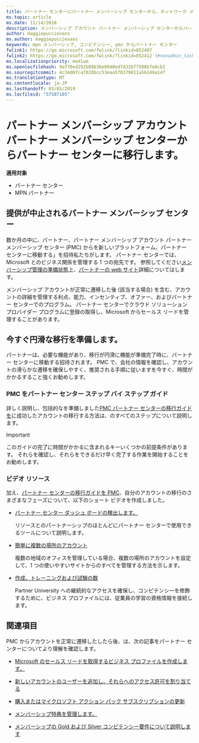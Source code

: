 ```yaml
---
title: パートナー センターにパートナー メンバーシップ センターから、ネットワーク メンバーシップを移行します。
ms.topic: article
ms.date: 11/14/2018
description: メンバーシップ アカウント パートナー メンバーシップ センターからパートナー センターに移行する方法。
author: maggiepuccievans
ms.author: maggiepuccievans
keywords: mpn メンバーシップ, コンピテンシー, pmc からパートナー センター
fwlink1: https://go.microsoft.com/fwlink/?linkid=852407
fwlink2: https://go.microsoft.com/fwlink/?linkid=852412 (#nonadmin_tasks)
ms.localizationpriority: medium
ms.openlocfilehash: 9af70ed292b89b36e8940ed7d32bf7508b7e8cb1
ms.sourcegitcommit: 4c34d6fcaf020bcc53eaa5f0379011a56149a14f
ms.translationtype: MT
ms.contentlocale: ja-JP
ms.lasthandoff: 03/05/2019
ms.locfileid: "57587105"
---
```

# <a name="transition-your-partner-membership-account-from-partner-membership-center-to-partner-center"></a>パートナー メンバーシップ アカウント パートナー メンバーシップ センターからパートナー センターに移行します。

**適用対象**

- パートナー センター
- MPN パートナー

## <a name="partner-membership-center-being-retired"></a>提供が中止されるパートナー メンバーシップ センター

数か月の中に、パートナー、パートナー メンバーシップ アカウント パートナー メンバーシップ センター (PMC) からを新しいプラットフォーム、パートナー センターに移動する」を招待私たちがします。 パートナー センターでは、Microsoft とのビジネス関係を管理する 1 つの宛先です。 参照してください[メンバーシップ管理の準備状態](https://partner.microsoft.com/support/partner-center-help)上、[パートナーの web サイト](https://partner.microsoft.com/commercial)詳細についてはします。

メンバーシップ アカウントが正常に遷移した後 (該当する場合) を含む、アカウントの詳細を管理する利点、能力、インセンティブ、オファー、およびパートナー センターでのプログラム。 パートナー センターでクラウド ソリューション プロバイダー プログラムに登録の取得し、Microsoft からセールス リードを管理することがあります。

## <a name="prepare-now-for-a-smooth-transition"></a>今すぐ円滑な移行を準備します。

パートナーは、必要な機能があり、移行が円滑に機能が準備完了時に、パートナー センターに移動する招待されます。 PMC で、会社の情報を確認し、アカウントの滑らかな遷移を確保しやすく、推奨される手順に従いますを今すぐ、時間がかかるすること強くお勧めします。

### <a name="pmc-to-partner-center-step-by-step-guide"></a>PMC をパートナー センター ステップ バイ ステップ ガイド

詳しく説明し、包括的なを準備しました[PMC パートナー センターの移行ガイドを](https://assetsprod.microsoft.com/mpn/en-us/membership-account-set-up-guide.pdf)に成功したアカウントの移行する方法は、のすべてのステップについて説明します。

>[!IMPORTANT]
>このガイドの完了に時間がかかるに含まれるキーいくつかの前提条件があります。 それらを確認し、それらをできるだけ早く完了する作業を開始することをお勧めします。

### <a name="video-resources"></a>ビデオ リソース

加え、[パートナー センターの移行ガイドを PMC](https://assetsprod.microsoft.com/mpn/en-us/membership-account-set-up-guide.pdf)、自分のアカウントの移行のさまざまなフェーズについて、以下のショート ビデオを作成しました。 

- [パートナー センター ダッシュ ボードの検出します。](https://partner.microsoft.com/support/partner-center-help)
 
  リソースとのパートナーシップのほとんどにパートナー センターで使用できるツールについて説明します。

- [簡単に複数の場所のアカウント](https://partner.microsoft.com/support/partner-center-help)
 
  複数の地域のオフィスを管理している場合、複数の場所のアカウントを設定して、1 つの使いやすいサイトからのすべてを管理する方法を示します。

- [作成、トレーニングおよび試験の数](https://partner.microsoft.com/support/partner-center-help)

  Partner University への継続的なアクセスを確保し、コンピテンシーを修飾するために、ビジネス プロファイルには、従業員の学習の資格情報を接続します。

## <a name="see-also"></a>関連項目

PMC からアカウントを正常に遷移したしたら後、は、次の記事をパートナー センターについてより理解を確認します。

-   [Microsoft のセールス リードを取得するビジネス プロファイルを作成します。](create-a-marketing-profile.md)

-   [新しいアカウントのユーザーを追加し、それらへのアクセス許可を割り当てる](create-user-accounts-and-set-permissions.md)

-   [購入またはマイクロソフト アクション パック サブスクリプションの更新](mpn-get-action-pack.md)

-   [メンバーシップ特典を管理します。](manage-your-partner-network-benefits.md)

-   [メンバーシップの Gold および Silver コンピテンシー要件について説明します](https://partner.microsoft.com/membership/competencies)





